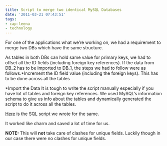 ```yaml
---
title: Script to merge two identical MySQL Databases
date: '2011-03-21 07:43:51'
tags:
- cap-leena
- technology
---
```


For one of the applications what we’re working on, we had a requirement to merge two DBs which have the same structure.

As tables in both DBs can hold same value for primary keys, we had to offset all the ID fields (including foreign key references). If the data from DB_2 has to be imported to DB_1, the steps we had to follow were as follows.*Increment the ID field value (including the foreign keys). This has to be done across all the tables

	
*Import the Data
It is tough to write the script manually especially if you have lot of tables and foreign key references. We used MySQL’s information schema to give us info about the tables and dynamically generated the script to do it across all the tables.


[Here](http://gist.github.com/875796) is the SQL script we wrote for the same.

It worked like charm and saved a lot of time for us.


**NOTE:**
This will 
**not**
 take care of clashes for unique fields. Luckily though in our case there were no clashes for unique fields.
